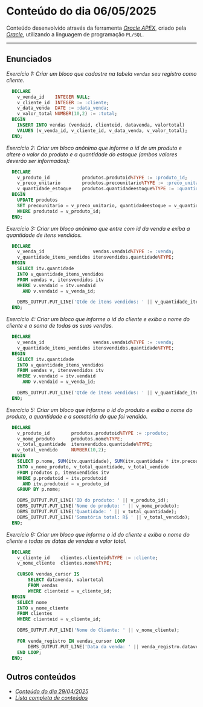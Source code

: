 # Conteúdo do dia 06/05/2025
Conteúdo desenvolvido através da ferramenta *[Oracle APEX](https://apex.oracle.com/)*, criado pela *[Oracle](https://www.oracle.com/)*, utilizando a linguagem de programação `PL/SQL`.

---

## Enunciados
*Exercício 1: Criar um bloco que cadastre na tabela `vendas` seu registro como cliente.*
```sql
  DECLARE
    v_venda_id    INTEGER NULL;
    v_cliente_id  INTEGER := :cliente;
    v_data_venda  DATE := :data_venda;
    v_valor_total NUMBER(10,2) := :total;
  BEGIN
    INSERT INTO vendas (vendaid, clienteid, datavenda, valortotal)
    VALUES (v_venda_id, v_cliente_id, v_data_venda, v_valor_total);
  END;
```

*Exercício 2: Criar um bloco anônimo que informe o id de um produto e altere o valor do produto e a quantidade do estoque (ambos valores deverão ser informados):*
```sql
  DECLARE
    v_produto_id            produtos.produtoid%TYPE := :produto_id;
    v_preco_unitario        produtos.precounitario%TYPE := :preco_unitario;
    v_quantidade_estoque    produtos.quantidadeestoque%TYPE := :quantidade_estoque;
  BEGIN
    UPDATE produtos
    SET precounitario = v_preco_unitario, quantidadeestoque = v_quantidade_estoque
    WHERE produtoid = v_produto_id;
  END;
```

*Exercício 3: Criar um bloco anônimo que entre com id da venda e exiba a quantidade de itens vendidos.*
```sql
  DECLARE
    v_venda_id                  vendas.vendaid%TYPE := :venda;
    v_quantidade_itens_vendidos itensvendidos.quantidade%TYPE;
  BEGIN
    SELECT itv.quantidade
    INTO v_quantidade_itens_vendidos
    FROM vendas v, itensvendidos itv
    WHERE v.vendaid = itv.vendaid
      AND v.vendaid = v_venda_id;

    DBMS_OUTPUT.PUT_LINE('Qtde de itens vendidos: ' || v_quantidade_itens_vendidos);
  END;
```

*Exercício 4: Criar um bloco que informe o id do cliente e exiba o nome do cliente e a soma de todas as suas vendas.*
```sql
  DECLARE
    v_venda_id                  vendas.vendaid%TYPE := :venda;
    v_quantidade_itens_vendidos itensvendidos.quantidade%TYPE;
  BEGIN
    SELECT itv.quantidade
    INTO v_quantidade_itens_vendidos
    FROM vendas v, itensvendidos itv
    WHERE v.vendaid = itv.vendaid
      AND v.vendaid = v_venda_id;

    DBMS_OUTPUT.PUT_LINE('Qtde de itens vendidos: ' || v_quantidade_itens_vendidos);
  END;
```

*Exercício 5: Criar um bloco que informe o id do produto e exiba o nome do produto, a quantidade e a somatória do que foi vendido.*
```sql
  DECLARE
    v_produto_id        produtos.produtoid%TYPE := :produto;
    v_nome_produto      produtos.nome%TYPE;
    v_total_quantidade  itensvendidos.quantidade%TYPE;
    v_total_vendido     NUMBER(10,2);
  BEGIN
    SELECT p.nome, SUM(itv.quantidade), SUM(itv.quantidade * itv.precounitario)
    INTO v_nome_produto, v_total_quantidade, v_total_vendido
    FROM produtos p, itensvendidos itv
    WHERE p.produtoid = itv.produtoid
      AND itv.produtoid = v_produto_id
    GROUP BY p.nome;

    DBMS_OUTPUT.PUT_LINE('ID do produto: ' || v_produto_id);
    DBMS_OUTPUT.PUT_LINE('Nome do produto: ' || v_nome_produto);
    DBMS_OUTPUT.PUT_LINE('Quantidade: ' || v_total_quantidade);
    DBMS_OUTPUT.PUT_LINE('Somatória total: R$ ' || v_total_vendido);
  END;
```

*Exercício 6: Criar um bloco que informe o id do cliente e exiba o nome do cliente e todas as datas de vendas e valor total.*
```sql
  DECLARE
    v_cliente_id    clientes.clienteid%TYPE := :cliente;
    v_nome_cliente  clientes.nome%TYPE;

    CURSOR vendas_cursor IS
        SELECT datavenda, valortotal
        FROM vendas
        WHERE clienteid = v_cliente_id;
  BEGIN
    SELECT nome
    INTO v_nome_cliente
    FROM clientes
    WHERE clienteid = v_cliente_id;

    DBMS_OUTPUT.PUT_LINE('Nome do Cliente: ' || v_nome_cliente);

    FOR venda_registro IN vendas_cursor LOOP
        DBMS_OUTPUT.PUT_LINE('Data da venda: ' || venda_registro.datavenda || ' | Valor total: R$ ' || venda_registro.valortotal);
    END LOOP;
  END;
```

## Outros conteúdos
- *[Conteúdo do dia 29/04/2025](https://github.com/isaquesv/LdBD-tarefas/blob/master/src/017-29_04_2025.md)*
- *[Lista completa de conteúdos](https://github.com/isaquesv/LdBD-tarefas/blob/master/README.md)*
